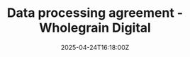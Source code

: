 ---
title: Data processing agreement - Wholegrain Digital
linkTitle: Data processing agreement - Wholegrain Digital
date: '2025-04-24T16:18:00Z'
weight: 1
description: Wholegrain Digital commits to protecting client data in compliance with
  data protection legislation, detailing roles of Processor and Controller, processing
  scope, security measures, and breach notification procedures.
draft: false
ref: data-processing-agreement---wholegrain-digital
---
